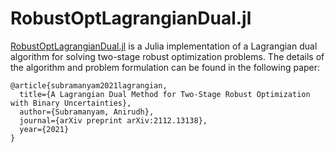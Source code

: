 
# RobustOptLagrangianDual.jl

[RobustOptLagrangianDual.jl](https://github.com/AnirudhSubramanyam/RobustOpt_LagrangianDual) is a Julia implementation of a Lagrangian dual algorithm for solving two-stage robust optimization problems. The details of the algorithm and problem formulation can be found in the following paper:
```
@article{subramanyam2021lagrangian,
  title={A Lagrangian Dual Method for Two-Stage Robust Optimization with Binary Uncertainties},
  author={Subramanyam, Anirudh},
  journal={arXiv preprint arXiv:2112.13138},
  year={2021}
}
```
